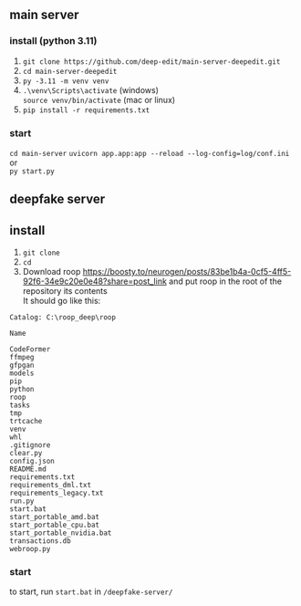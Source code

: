## main server
### install (python 3.11)
1. `git clone https://github.com/deep-edit/main-server-deepedit.git`
2. `cd main-server-deepedit`
3. `py -3.11 -m venv venv`
4. `.\venv\Scripts\activate` (windows) \
    `source venv/bin/activate` (mac or linux)
5. `pip install -r requirements.txt`

### start
`cd main-server`
`uvicorn app.app:app --reload --log-config=log/conf.ini` or \
`py start.py`


## deepfake server 
## install
1. `git clone ` 
2. `cd `
3. Download roop https://boosty.to/neurogen/posts/83be1b4a-0cf5-4ff5-92f6-34e9c20e0e48?share=post_link and put roop in the root of the repository its contents \
It should go like this:
```    
Catalog: C:\roop_deep\roop

Name

CodeFormer
ffmpeg
gfpgan
models
pip
python
roop
tasks
tmp
trtcache
venv
whl
.gitignore
clear.py
config.json
README.md
requirements.txt
requirements_dml.txt
requirements_legacy.txt
run.py
start.bat
start_portable_amd.bat
start_portable_cpu.bat
start_portable_nvidia.bat
transactions.db
webroop.py
```

### start
to start, run `start.bat` in `/deepfake-server/`